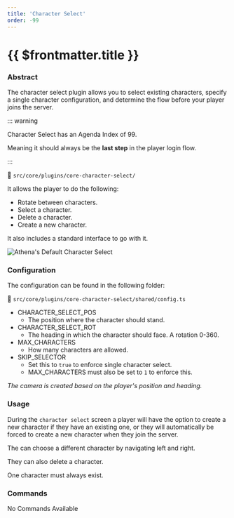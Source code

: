 ```yaml
---
title: 'Character Select'
order: -99
---
```


# {{ $frontmatter.title }}

### Abstract

The character select plugin allows you to select existing characters, specify a single character configuration, and determine the flow before your player joins the server.

::: warning

Character Select has an Agenda Index of 99.&#x20;

Meaning it should always be the **last step** in the player login flow.

:::

📁 `src/core/plugins/core-character-select/`

It allows the player to do the following:

* Rotate between characters.
* Select a character.
* Delete a character.
* Create a new character.

It also includes a standard interface to go with it.

![Athena's Default Character Select](https://i.imgur.com/e7lsSOY.png)

### Configuration

The configuration can be found in the following folder:

📁 `src/core/plugins/core-character-select/shared/config.ts`

* CHARACTER\_SELECT\_POS
  * The position where the character should stand.
* CHARACTER\_SELECT\_ROT
  * The heading in which the character should face. A rotation 0-360.
* MAX\_CHARACTERS
  * How many characters are allowed.&#x20;
* SKIP\_SELECTOR
  * Set this to `true` to enforce single character select.
  * MAX\_CHARACTERS must also be set to `1` to enforce this.

_The camera is created based on the player's position and heading._

### Usage

During the `character select` screen a player will have the option to create a new character if they have an existing one, or they will automatically be forced to create a new character when they join the server.

The can choose a different character by navigating left and right.&#x20;

They can also delete a character.&#x20;

One character must always exist.

### Commands

No Commands Available
